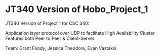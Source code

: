 # JT340 Version of Hobo_Project_1
JT340 Version of Project 1 for CSC 340:



Application layer protocol over UDP to facilitate High Availability Cluster 
Features both Peer to Peer & Client-Server


Team: Grant Foody, Jessica Theodore, Evan Vastakis
